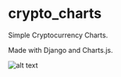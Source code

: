 # crypto_charts
Simple Cryptocurrency Charts.

Made with Django and Charts.js.

![alt text](https://snag.gy/PzCBJt.jpg)
